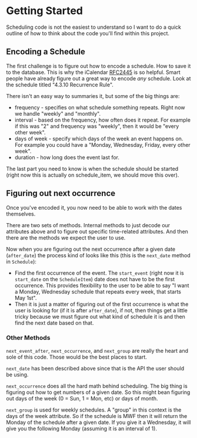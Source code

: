 # Getting Started

Scheduling code is not the easiest to understand so I want to do a quick outline of how to think about the code you'll find within this project.

## Encoding a Schedule

The first challenge is to figure out how to encode a schedule. How to save it to the database. This is why the iCalendar [RFC2445](http://www.ietf.org/rfc/rfc2445.txt) is so helpful. Smart people have already figure out a great way to encode _any_ schedule. Look at the schedule titled "4.3.10 Recurrence Rule".

There isn't an easy way to summaries it, but some of the big things are:

- frequency - specifies on what schedule something repeats. Right now we handle "weekly" and "monthly".
- interval - based on the frequency, how often does it repeat. For example if this was "2" and frequency was "weekly", then it would be "every other week".
- days of week - specify which days of the week an event happens on. For example you could have a "Monday, Wednesday, Friday, every other week".
- duration - how long does the event last for.

The last part you need to know is when the schedule should be started (right now this is actually on schedule_item, we should move this over).

## Figuring out next occurrence

Once you've encoded it, you now need to be able to work with the dates themselves.

There are two sets of methods. Internal methods to just decode our attributes above and to figure out specific time-related attributes. And then there are the methods we expect the user to use.

Now when you are figuring out the next occurrence after a given date (`after_date`) the process kind of looks like this (this is the `next_date` method in `Schedule`):

* Find the first occurrence of the event. The `start_event` (right now it is `start_date` on the `ScheduleItem`) date does not have to be the first occurrence. This provides flexibility to the user to be able to say "I want a Monday, Wednesday schedule that repeats every week, that starts May 1st".
* Then it is just a matter of figuring out of the first occurrence is what the user is looking for (if it is after `after_date`), if not, then things get a little tricky because we must figure out what kind of schedule it is and then find the next date based on that.

### Other Methods

`next_event_after`, `next_occurrence`, and `next_group` are really the heart and sole of this code. Those would be the best places to start.

`next_date` has been described above since that is the API the user should be using.

`next_occurrence` does all the hard math behind scheduling. The big thing is figuring out how to get numbers of a given date. So this might bean figuring out days of the week (0 = Sun, 1 = Mon, etc) or days of month.

`next_group` is used for weekly schedules. A "group" in this context is the days of the week attribute. So if the schedule is MWF then it will return the Monday of the schedule after a given date. If you give it a Wednesday, it will give you the following Monday (assuming it is an interval of 1).
